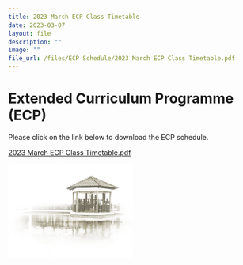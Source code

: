 ```yaml
---
title: 2023 March ECP Class Timetable
date: 2023-03-07
layout: file
description: ""
image: ""
file_url: /files/ECP Schedule/2023 March ECP Class Timetable.pdf
---
```


# **Extended Curriculum Programme (ECP)**

Please click on the link below to download the ECP schedule.

[2023 March ECP Class Timetable.pdf](/files/ECP%20Schedule/2023%20March%20ECP%20Class%20Timetable.pdf)


<img src="/images/pavilion.png" 
     style="width:50%">
